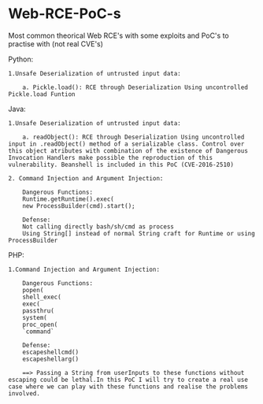 # Web-RCE-PoC-s
Most common theorical Web RCE's with some exploits and PoC's to practise with (not real CVE's)


Python:


	1.Unsafe Deserialization of untrusted input data:

		a. Pickle.load(): RCE through Deserialization Using uncontrolled Pickle.load Funtion

Java:

	1.Unsafe Deserialization of untrusted input data:

		a. readObject(): RCE through Deserialization Using uncontrolled input in .readObject() method of a serializable class. Control over this object atributes with combination of the existence of Dangerous Invocation Handlers make possible the reproduction of this vulnerability. Beanshell is included in this PoC (CVE-2016-2510)

	2. Command Injection and Argument Injection:

		Dangerous Functions:
		Runtime.getRuntime().exec(
		new ProcessBuilder(cmd).start();

		Defense:
		Not calling directly bash/sh/cmd as process
		Using String[] instead of normal String craft for Runtime or using ProcessBuilder

PHP:

	1.Command Injection and Argument Injection:

		Dangerous Functions:
		popen(
		shell_exec(
		exec(
		passthru(
		system(
		proc_open(
		`command`
					
		Defense:
		escapeshellcmd()
		escapeshellarg()

		==> Passing a String from userInputs to these functions without escaping could be lethal.In this PoC I will try to create a real use case where we can play with these functions and realise the problems involved.
	